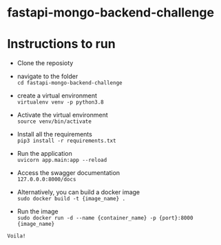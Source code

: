 # fastapi-mongo-backend-challenge  
  
# Instructions to run  
- Clone the reposioty  
- navigate to the folder  
  ```cd fastapi-mongo-backend-challenge```  
    
- create a virtual environment  
  ```virtualenv venv -p python3.8```  
    
- Activate the virtual environment  
  ```source venv/bin/activate```  
    
- Install all the requirements  
  ```pip3 install -r requirements.txt```  
  
- Run the application  
  ```uvicorn app.main:app --reload```  
  
- Access the swagger documentation  
  ```127.0.0.0:8000/docs```  
  
- Alternatively, you can build a docker image   
  ```sudo docker build -t {image_name} .```  
    
- Run the image  
  ```sudo docker run -d --name {container_name} -p {port}:8000 {image_name}```  
  

```Voila!```
